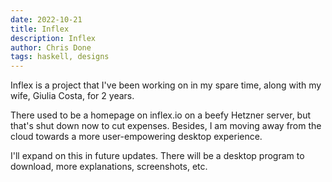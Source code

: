 ```yaml
---
date: 2022-10-21
title: Inflex
description: Inflex
author: Chris Done
tags: haskell, designs
---
```


Inflex is a project that I've been working on in my 
spare time, along with my wife, Giulia Costa, for 2 years.

There used to be a homepage on inflex.io on a beefy Hetzner 
server, but that's shut down now to cut expenses. Besides,
I am moving away from the cloud towards a more user-empowering
desktop experience.

I'll expand on this in future updates. There will be a desktop
program to download, more explanations, screenshots, etc.
